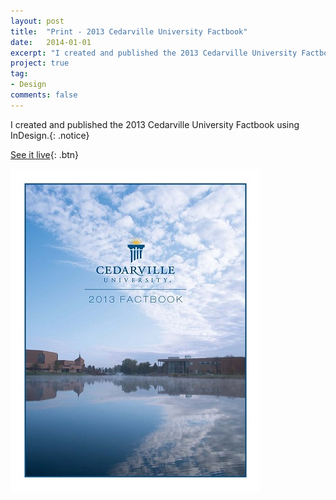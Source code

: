 ```yaml
---
layout: post
title:  "Print - 2013 Cedarville University Factbook"
date:   2014-01-01
excerpt: "I created and published the 2013 Cedarville University Factbook using InDesign."
project: true
tag:
- Design
comments: false
---
```


I created and published the 2013 Cedarville University Factbook using InDesign.{: .notice}

[See it live](http://www.cedarville.edu/~/media/Files/PDF/Factbook/2013/Factbook2013.pdf){: .btn}

![2013-factbook](/assets/img/2013-factbook.jpg)
